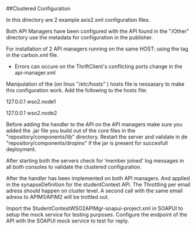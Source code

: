 ##Clustered Configuration

In this directory are 2 example axis2.xml configuration files.

Both API Managers have been configured with the API found in the "/Other" directory use the metadata for configuration in the publisher.

For installation of 2 API managers running on the same HOST: using the <offset></offset> tag in the carbon.xml file.

 - Errors can occure on the ThriftClient's conflicting ports change in the api-manager.xml

Manipulation of the (on linux "/etc/hosts" ) hosts file is nessasary to make this configuration work.
Add the following to the hosts file:

127.0.0.1   wso2.node1

127.0.0.1   wso2.node2

Before adding the handler to the API on the API managers make sure you added the .jar file you build out of the core files in the "repository/components/lib" directory. Restart the server and validate in de "repository/components/dropins" if the jar is present for succesfull deployment.

After starting both the servers check for ‘member joined’ log messages in all both consoles to validate the clustered configuration.

After the handler has been implemented on both API managers. And applied in the synapseDefinition for the studentContest API. 
The Throttling per email adress should happen on cluster level. A second call with the same email adress to APIM1/APIM2 will be trottled out.

Import the StudentContestWSO2APIMgr-soapui-project.xml in SOAPUI to setup the mock service for testing purposes. Configure the endpoint of the API with the SOAPUI mock service to test for reply.
